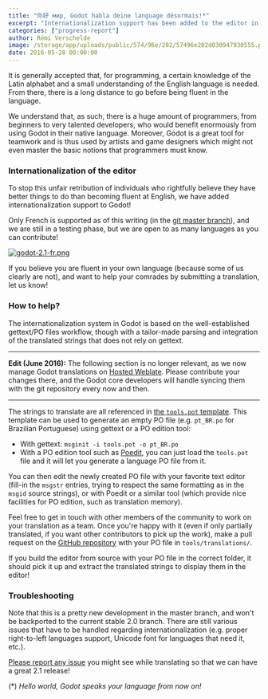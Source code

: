 ```yaml
---
title: "你好 мир, Godot habla deine language désormais!*"
excerpt: "Internationalization support has been added to the editor in the current development branch! Translators are now encouraged to contribute as many languages as possible so that we can have a great multilingual 2.1 release!"
categories: ["progress-report"]
author: Rémi Verschelde
image: /storage/app/uploads/public/574/96e/202/57496e202d030947930555.png
date: 2016-05-28 00:00:00
---
```


It is generally accepted that, for programming, a certain knowledge of the Latin alphabet and a small understanding of the English language is needed. From there, there is a long distance to go before being fluent in the language.

We understand that, as such, there is a huge amount of programmers, from beginners to very talented developers, who would benefit enormously from using Godot in their native language. Moreover, Godot is a great tool for teamwork and is thus used by artists and game designers which might not even master the basic notions that programmers must know.

### Internationalization of the editor

To stop this unfair retribution of individuals who rightfully believe they have better things to do than becoming fluent at English, we have added internationalization support to Godot!

Only French is supported as of this writing (in the [git master branch](https://github.com/godotengine/godot/tree/master)), and we are still in a testing phase, but we are open to as many languages as you can contribute!

[![godot-2.1-fr.png](/storage/app/uploads/public/574/963/7c7/5749637c75028323711899.png)](/storage/app/uploads/public/574/963/7c7/5749637c75028323711899.png)

If you believe you are fluent in your own language (because some of us clearly are not), and want to help your comrades by submitting a translation, let us know!

### How to help?

The internationalization system in Godot is based on the well-established gettext/PO files workflow, though with a tailor-made parsing and integration of the translated strings that does not rely on gettext.

---

**Edit (June 2016):** The following section is no longer relevant, as we now manage Godot translations on [Hosted Weblate](http://hosted.weblate.org/). Please contribute your changes there, and the Godot core developers will handle syncing them with the git repository every now and then.

---

The strings to translate are all referenced in [the `tools.pot` template](https://github.com/godotengine/godot/blob/master/tools/translations/tools.pot). This template can be used to generate an empty PO file (e.g. `pt_BR.po` for Brazilian Portuguese) using gettext or a PO edition tool:

- With gettext: ``msginit -i tools.pot -o pt_BR.po``
- With a PO edition tool such as [Poedit](https://poedit.net), you can just load the `tools.pot` file and it will let you generate a language PO file from it.

You can then edit the newly created PO file with your favorite text editor (fill-in the `msgstr` entries, trying to respect the same formatting as in the `msgid` source strings), or with Poedit or a similar tool (which provide nice facilities for PO edition, such as translation memory).

Feel free to get in touch with other members of the community to work on your translation as a team. Once you're happy with it (even if only partially translated, if you want other contributors to pick up the work), make a pull request on the [GitHub repository](https://github.com/godotengine/godot) with your PO file in `tools/translations/`.

If you build the editor from source with your PO file in the correct folder, it should pick it up and extract the translated strings to display them in the editor!

### Troubleshooting

Note that this is a pretty new development in the master branch, and won't be backported to the current stable 2.0 branch. There are still various issues that have to be handled regarding internationalization (e.g. proper right-to-left languages support, Unicode font for languages that need it, etc.).

[Please report any issue](https://github.com/godotengine/godot/issues) you might see while translating so that we can have a great 2.1 release!

(\*) *Hello world, Godot speaks your language from now on!*
